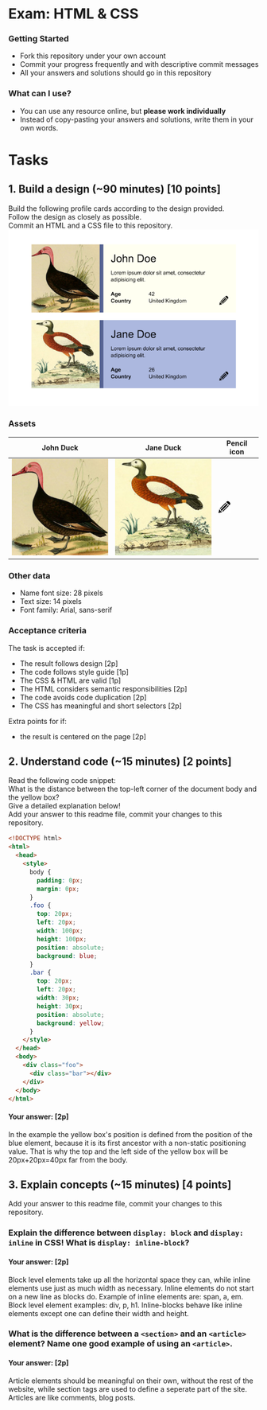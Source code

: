 # Exam: HTML & CSS

### Getting Started
 - Fork this repository under your own account
 - Commit your progress frequently and with descriptive commit messages
 - All your answers and solutions should go in this repository

### What can I use?
 - You can use any resource online, but **please work individually**
 - Instead of copy-pasting your answers and solutions, write them in your own words.


# Tasks

## 1. Build a design (~90 minutes) [10 points]
Build the following profile cards according to the design provided.   
Follow the design as closely as possible.   
Commit an HTML and a CSS file to this repository.
![design](exercise-1.png)

### Assets
John Duck | Jane Duck | Pencil icon
--------- | --------- | -----------
![duck](duck.jpg) | ![duck](duck2.jpg) | ![pencil-icon](edit-icon.png)   

### Other data
  - Name font size: 28 pixels
  - Text size: 14 pixels
  - Font family: Arial, sans-serif

### Acceptance criteria
The task is accepted if:
  - The result follows design [2p]
  - The code follows style guide [1p]
  - The CSS & HTML are valid [1p]
  - The HTML considers semantic responsibilities [2p]
  - The code avoids code duplication [2p]
  - The CSS has meaningful and short selectors [2p]

Extra points for if:
  - the result is centered on the page [2p]


## 2. Understand code (~15 minutes) [2 points]
Read the following code snippet:   
What is the distance between the top-left corner of the document body and the yellow box?   
Give a detailed explanation below!   
Add your answer to this readme file, commit your changes to this repository.
```HTML
<!DOCTYPE html>
<html>
  <head>
    <style>
      body {
        padding: 0px;
        margin: 0px;
      }
      .foo {
        top: 20px;
        left: 20px;
        width: 100px;
        height: 100px;
        position: absolute;
        background: blue;
      }
      .bar {
        top: 20px;
        left: 20px;
        width: 30px;
        height: 30px;
        position: absolute;
        background: yellow;
      }
    </style>
  </head>
  <body>
    <div class="foo">
      <div class="bar"></div>
    </div>
  </body>
</html>
```
#### Your answer: [2p]
In the example the yellow box's position is defined from the position of the blue element, because it is its first ancestor with a non-static positioning value. That is why the top and the left side of the yellow box will be 20px+20px=40px far from the body.


## 3. Explain concepts (~15 minutes) [4 points]
Add your answer to this readme file, commit your changes to this repository.


### Explain the difference between `display: block` and `display: inline` in CSS! What is `display: inline-block`?
#### Your answer: [2p]
Block level elements take up all the horizontal space they can, while inline elements use just as much width as necessary. Inline elements do not start on a new line as blocks do. Example of inline elements are: span, a, em. Block level element examples: div, p, h1.
Inline-blocks behave like inline elements except one can define their width and height.


### What is the difference between a `<section>` and an `<article>` element? Name one good example of using an `<article>`.
#### Your answer: [2p]
Article elements should be meaningful on their own, without the rest of the website, while section tags are used to define a seperate part of the site. Articles are like comments, blog posts.
